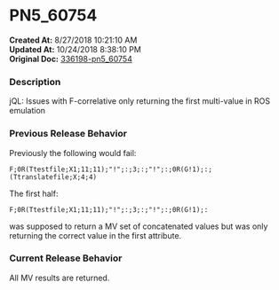 # PN5_60754

**Created At:** 8/27/2018 10:21:10 AM  
**Updated At:** 10/24/2018 8:38:10 PM  
**Original Doc:** [336198-pn5_60754](https://docs.jbase.com/48420-5-7-1-release-notes/336198-pn5_60754)  


### Description

jQL: Issues with F-correlative only returning the first multi-value in ROS emulation



### Previous Release Behavior

Previously the following would fail:

```
F;0R(Ttestfile;X1;11;11);"!";:;3;:;"!";:;0R(G!1);:;(Ttranslatefile;X;4;4)
```

The first half:

```
F;0R(Ttestfile;X1;11;11);"!";:;3;:;"!";:;0R(G!1);:
```

was supposed to return a MV set of concatenated values but was only returning the correct value in the first attribute.



### Current Release Behavior

All MV results are returned.
